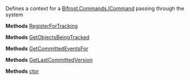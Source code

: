 Defines a context for a [Bifrost.Commands.ICommand](Bifrost.Commands.ICommand) passing through
            the system

**Methods**
[RegisterForTracking](Bifrost.Commands.ICommandContext.RegisterForTracking)


**Methods**
[GetObjectsBeingTracked](Bifrost.Commands.ICommandContext.GetObjectsBeingTracked)


**Methods**
[GetCommittedEventsFor](Bifrost.Commands.ICommandContext.GetCommittedEventsFor)


**Methods**
[GetLastCommittedVersion](Bifrost.Commands.ICommandContext.GetLastCommittedVersion)


**Methods**
[ctor](Bifrost.Sagas.SagaCommandContext.ctor)

